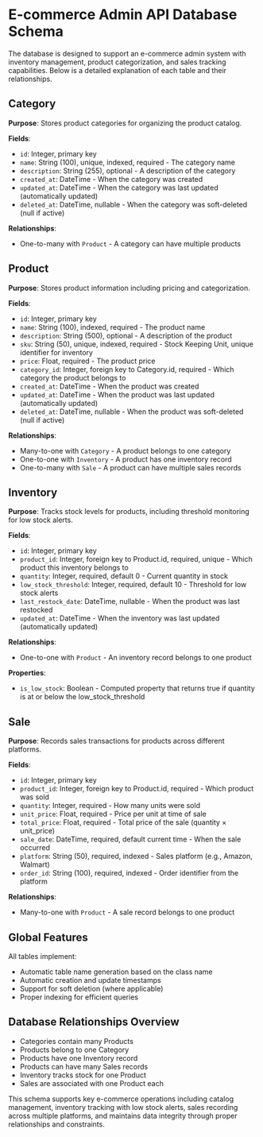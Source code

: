 # E-commerce Admin API Database Schema

The database is designed to support an e-commerce admin system with inventory management, product categorization, and sales tracking capabilities. Below is a detailed explanation of each table and their relationships.

## Category

**Purpose**: Stores product categories for organizing the product catalog.

**Fields**:
- `id`: Integer, primary key
- `name`: String (100), unique, indexed, required - The category name
- `description`: String (255), optional - A description of the category
- `created_at`: DateTime - When the category was created
- `updated_at`: DateTime - When the category was last updated (automatically updated)
- `deleted_at`: DateTime, nullable - When the category was soft-deleted (null if active)

**Relationships**:
- One-to-many with `Product` - A category can have multiple products

## Product

**Purpose**: Stores product information including pricing and categorization.

**Fields**:
- `id`: Integer, primary key
- `name`: String (100), indexed, required - The product name
- `description`: String (500), optional - A description of the product
- `sku`: String (50), unique, indexed, required - Stock Keeping Unit, unique identifier for inventory
- `price`: Float, required - The product price
- `category_id`: Integer, foreign key to Category.id, required - Which category the product belongs to
- `created_at`: DateTime - When the product was created
- `updated_at`: DateTime - When the product was last updated (automatically updated)
- `deleted_at`: DateTime, nullable - When the product was soft-deleted (null if active)

**Relationships**:
- Many-to-one with `Category` - A product belongs to one category
- One-to-one with `Inventory` - A product has one inventory record
- One-to-many with `Sale` - A product can have multiple sales records

## Inventory

**Purpose**: Tracks stock levels for products, including threshold monitoring for low stock alerts.

**Fields**:
- `id`: Integer, primary key
- `product_id`: Integer, foreign key to Product.id, required, unique - Which product this inventory belongs to
- `quantity`: Integer, required, default 0 - Current quantity in stock
- `low_stock_threshold`: Integer, required, default 10 - Threshold for low stock alerts
- `last_restock_date`: DateTime, nullable - When the product was last restocked
- `updated_at`: DateTime - When the inventory was last updated (automatically updated)

**Relationships**:
- One-to-one with `Product` - An inventory record belongs to one product

**Properties**:
- `is_low_stock`: Boolean - Computed property that returns true if quantity is at or below the low_stock_threshold

## Sale

**Purpose**: Records sales transactions for products across different platforms.

**Fields**:
- `id`: Integer, primary key
- `product_id`: Integer, foreign key to Product.id, required - Which product was sold
- `quantity`: Integer, required - How many units were sold
- `unit_price`: Float, required - Price per unit at time of sale
- `total_price`: Float, required - Total price of the sale (quantity × unit_price)
- `sale_date`: DateTime, required, default current time - When the sale occurred
- `platform`: String (50), required, indexed - Sales platform (e.g., Amazon, Walmart)
- `order_id`: String (100), required, indexed - Order identifier from the platform

**Relationships**:
- Many-to-one with `Product` - A sale record belongs to one product

## Global Features

All tables implement:
- Automatic table name generation based on the class name
- Automatic creation and update timestamps
- Support for soft deletion (where applicable)
- Proper indexing for efficient queries

## Database Relationships Overview

- Categories contain many Products
- Products belong to one Category
- Products have one Inventory record
- Products can have many Sales records
- Inventory tracks stock for one Product
- Sales are associated with one Product each

This schema supports key e-commerce operations including catalog management, inventory tracking with low stock alerts, sales recording across multiple platforms, and maintains data integrity through proper relationships and constraints. 